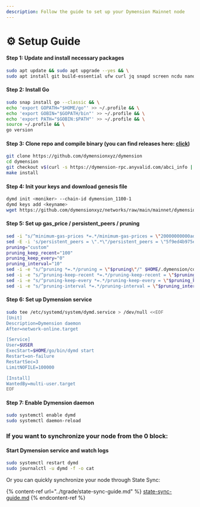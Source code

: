 ```yaml
---
description: Follow the guide to set up your Dymension Mainnet node
---
```


# ⚙ Setup Guide

#### **Step 1: Update and install necessary packages**

```bash
sudo apt update && sudo apt upgrade --yes && \
sudo apt install git build-essential ufw curl jq snapd screen ncdu nano fuse ufw --yes
```

#### **Step 2: Install Go**

```bash
sudo snap install go --classic && \
echo 'export GOPATH="$HOME/go"' >> ~/.profile && \
echo 'export GOBIN="$GOPATH/bin"' >> ~/.profile && \
echo 'export PATH="$GOBIN:$PATH"' >> ~/.profile && \
source ~/.profile && \
go version
```

#### Step 3: Clone repo and compile binary (you can find releases here: [click](https://github.com/confio/tgrade/tags))

```bash
git clone https://github.com/dymensionxyz/dymension
cd dymension
git checkout v$(curl -s https://dymension-rpc.anyvalid.com/abci_info | jq -r .result[].version)
make install
```

#### Step 4: Init your keys and download genesis file

```bash
dymd init <moniker> --chain-id dymension_1100-1
dymd keys add <keyname>
wget https://github.com/dymensionxyz/networks/raw/main/mainnet/dymension/genesis.json -O /root/.dymension/config/genesis.json
```

#### Step 5: Set up gas\_price / persistent\_peers / pruning

```bash
sed -i "s/^minimum-gas-prices *=.*/minimum-gas-prices = \"20000000000adym\"/;" $HOME/.dymension/config/app.toml
sed -E -i 's/persistent_peers = \".*\"/persistent_peers = \"5f9ed4b975e0896b8ea862d29a45658e38b4f95d@88.99.140.176:26606\"/' $HOME/.dymension/config/config.toml
pruning="custom"
pruning_keep_recent="100"
pruning_keep_every="0"
pruning_interval="10"
sed -i -e "s/^pruning *=.*/pruning = \"$pruning\"/" $HOME/.dymension/config/app.toml
sed -i -e "s/^pruning-keep-recent *=.*/pruning-keep-recent = \"$pruning_keep_recent\"/" $HOME/.dymension/config/app.toml
sed -i -e "s/^pruning-keep-every *=.*/pruning-keep-every = \"$pruning_keep_every\"/" $HOME/.dymension/config/app.toml
sed -i -e "s/^pruning-interval *=.*/pruning-interval = \"$pruning_interval\"/" $HOME/.dymension/config/app.toml
```

#### Step 6: Set up Dymension service

```bash
sudo tee /etc/systemd/system/dymd.service > /dev/null <<EOF
[Unit]
Description=Dymension daemon
After=network-online.target

[Service]
User=$USER
ExecStart=$HOME/go/bin/dymd start
Restart=on-failure
RestartSec=3
LimitNOFILE=100000

[Install]
WantedBy=multi-user.target
EOF
```

#### Step 7: Enable Dymension daemon

```bash
sudo systemctl enable dymd
sudo systemctl daemon-reload
```

### If you want to synchronize your node from the 0 block:

#### Start Dymension service and watch logs

```bash
sudo systemctl restart dymd
sudo journalctl -u dymd -f -o cat
```

Or you can quickly synchronize your node through State Sync:

{% content-ref url="../tgrade/state-sync-guide.md" %}
[state-sync-guide.md](../tgrade/state-sync-guide.md)
{% endcontent-ref %}
